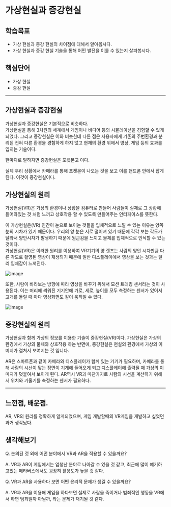 # 가상현실과 증강현실

## 학습목표
- 가상 현실과 증강 현실의 차이점에 대해서 알아봅시다.
- 가상 현실과 증강 현실 기술을 통해 어떤 발전을 이룰 수 있는지 살펴봅시다.

## 핵심단어
- 가상 현실
- 증강 현실

---

## 가상현실과 증강현실
가상현실과 증강현실은 기본적으로 비슷하다. <br>
가상현실을 통해 3차원의 세계에서 게임이나 비디어 등의 시뮬레이션을 경험할 수 있게 되었다. 그리고 증강현실은 이와 비슷한데 다른 점은 사용자에게 기존의 주변환경과 분리된 전혀 다른 환경을 경험하게 하지 않고 현재의 환경 위에서 영상, 게임 등의 효과를 입히는 기술이다. 

한마디로 말하자면 증강현실은 포켓몬고 이다. 

실제 우리 상황에서 카메라를 통해 포켓몬이 나오는 것을 보고 이를 핸드폰 안에서 잡게 된다. 이것이 증강현실이다.

## 가상현실의 원리
 가상현실(VR)은 가상의 환경이나 상황을 컴퓨터로 만들어 사람들이 실제로 그 상황에 들어와있는 것 처럼 느끼고 상호작용 할 수 있도록 만들어주는 인터페이스를 뜻한다.

 이 가상현실은(VR) 인간이 눈으로 보이는 것들을 입체적으로 느낄 수 있는 이유는 양쪽 눈의 시차가 있기 때문이다. 우리의 양 눈은 서로 떨어져 있기 때문에 각각 보는 각도가 달라서 양안시차가 발생하기 때문에 원근감을 느끼고 물체를 입체적으로 인식할 수 있는 것이다. 
<br>
가상현실(VR)은 이러한 원리를 이용하여 VR기기의 양 렌즈는 사람의 양안 시차만큼 다른 각도로 촬영된 영상이 재생되기 때문에 일반 디스플레이에서 영상을 보는 것과는 달리 입체감이 느껴진다.

![image](https://user-images.githubusercontent.com/67787525/188263439-10a282e5-ac42-4080-a6f0-dd3368d8f212.png)

또한, 사람이 바라보는 방향에 따라 영상을 바꾸기 위해서 모션 트래킹 센서라는 것이 사용된다. 이는 머리에 씌워진 기기안에 가로, 세로, 높이를 모두 측정하는 센서가 있어서 고개를 돌릴 때 마다 영상화면도 같이 움직일 수 있다.

![image](https://user-images.githubusercontent.com/67787525/188263445-0bf79c8c-b6f4-4d51-839a-7df25a85b1b2.png)

## 증강현실의 원리
가상현실과 함께 가상의 정보를 이용한 기술이 증강현실(VR)이다. 가상현실은 가상의 환경에서 가상의 물체와 상호작용 하는 반면에, 증강현실은 현실의 환경에서 가상의 이미지가 겹쳐서 보여지는 것 입니다. 

AR은 스마트폰과 같이 카메라와 디스플레이가 함께 있는 기기가 필요하며, 카메라를 통해 사람의 시선이 닿는 장면이 기계에 들어오게 되고 디스플레이에 출력될 때 가상의 이미지가 덧붙여서 보이게 된다. AR역시 VR과 마찬가지로 사람의 시선을 계산하기 위해서 위치와 기울기를 측정하는 센서가 필요하다.

---
## 느낀점, 배운점.
AR, VR의 원리를 정확하게 알게되었으며, 게임 개발할때의 VR게임을 개발하고 싶었던 과거 생각났다.

## 생각해보기
Q. 논의된 것 외에 어떤 분야에서 VR과 AR을 적용할 수 있을까요?

A. VR과 AR이 게임에서는 엄청난 분야로 나아갈 수 있을 것 같고, 최근에 많이 얘기하고있는 메타버스에서도 굉장히 활용도가 높을 것 같다.

Q. VR과 AR을 사용하다 보면 어떤 윤리적 문제가 생길 수 있을까요?

A. VR과 AR을 이용해 게임을 하다보면 실제로 사람을 죽이거나 범죄적인 행동을 VR에서 하면 범죄일까 아닐까, 라는 문제가 재기될 것 같다.

